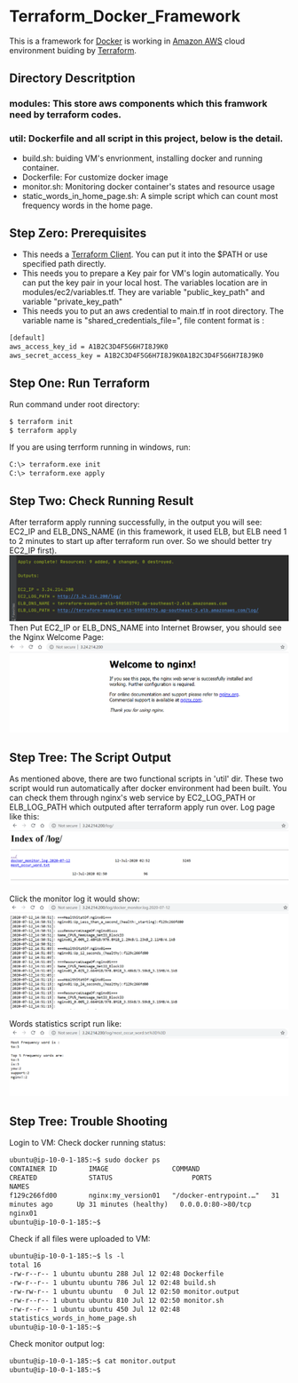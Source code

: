 # Terraform_Docker_Framework
This is a framework for [Docker](https://www.docker.com/) is working in [Amazon AWS](https://aws.amazon.com/) cloud environment buiding by [Terraform](https://www.terraform.io/). 

## Directory Descritption
### modules: This store aws components which this framwork need by terraform codes. 
### util: Dockerfile and all script in this project, below is the detail.
- build.sh: buiding VM's envrionment, installing docker and running container.
- Dockerfile: For customize docker image
- monitor.sh: Monitoring docker container's states and resource usage
- static_words_in_home_page.sh: A simple script which can count most frequency words in the home page.

## Step Zero: Prerequisites

- This needs a [Terraform Client](https://www.terraform.io/downloads.html). You can put it into the $PATH or use specified path directly.
- This needs you to prepare a Key pair for VM's login automatically. You can put the key pair in your local host. The variables location are in modules/ec2/variables.tf. They are variable "public_key_path" and variable "private_key_path" 
- This needs you to put an aws credential to main.tf in root directory. The variable name is "shared_credentials_file=", file content format is :
```
[default]
aws_access_key_id = A1B2C3D4F5G6H7I8J9K0
aws_secret_access_key = A1B2C3D4F5G6H7I8J9K0A1B2C3D4F5G6H7I8J9K0
```

## Step One: Run Terraform
Run command under root directory:
```
$ terraform init
$ terraform apply
```
If you are using terrform running in windows, run:
```
C:\> terraform.exe init
C:\> terraform.exe apply
```
## Step Two: Check Running Result
After terraform apply running successfully, in the output you will see: EC2_IP and ELB_DNS_NAME (in this framework, it used ELB, but ELB need 1 to 2 minutes to start up after terraform run over. So we should better try EC2_IP first). 
![Kiku](screenshot/terraform_output.png)
Then Put EC2_IP or ELB_DNS_NAME into Internet Browser, you should see the Nginx Welcome Page:
![Kiku](screenshot/homepage.png)



##  Step Tree: The Script Output
As mentioned above, there are two functional scripts in 'util' dir. These two script would run automatically after docker environment had been built. You can check them through nginx's web service by EC2_LOG_PATH or ELB_LOG_PATH which outputed after terraform apply run over. Log page like this:
![Kiku](screenshot/log_page.png)

Click the monitor log it would show:
![Kiku](screenshot/docker_monitor_logs.png)

Words statistics script run like:
![Kiku](screenshot/words_statistics.png)

##  Step Tree: Trouble Shooting
Login to VM:
Check docker running status:
```
ubuntu@ip-10-0-1-185:~$ sudo docker ps
CONTAINER ID        IMAGE                COMMAND                  CREATED             STATUS                    PORTS                NAMES
f129c266fd00        nginx:my_version01   "/docker-entrypoint.…"   31 minutes ago      Up 31 minutes (healthy)   0.0.0.0:80->80/tcp   nginx01
ubuntu@ip-10-0-1-185:~$ 
```
Check if all files were uploaded to VM:
```
ubuntu@ip-10-0-1-185:~$ ls -l
total 16
-rw-r--r-- 1 ubuntu ubuntu 288 Jul 12 02:48 Dockerfile
-rw-r--r-- 1 ubuntu ubuntu 786 Jul 12 02:48 build.sh
-rw-rw-r-- 1 ubuntu ubuntu   0 Jul 12 02:50 monitor.output
-rw-r--r-- 1 ubuntu ubuntu 810 Jul 12 02:50 monitor.sh
-rw-r--r-- 1 ubuntu ubuntu 450 Jul 12 02:48 statistics_words_in_home_page.sh
ubuntu@ip-10-0-1-185:~$
```

Check monitor output log:
```
ubuntu@ip-10-0-1-185:~$ cat monitor.output 
ubuntu@ip-10-0-1-185:~$ 
```


